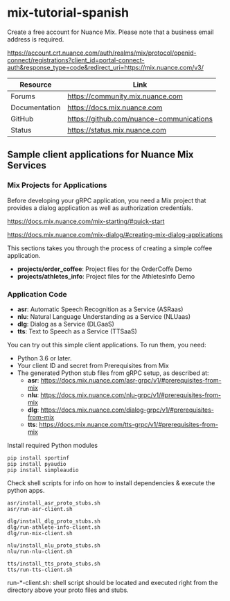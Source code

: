 # mix-tutorial-spanish

Create a free account for Nuance Mix. Please note that a business email address is required.

https://account.crt.nuance.com/auth/realms/mix/protocol/openid-connect/registrations?client_id=portal-connect-auth&response_type=code&redirect_uri=https://mix.nuance.com/v3/

| Resource	| Link |
| --- | --- |
| Forums	| https://community.mix.nuance.com |
| Documentation |	https://docs.mix.nuance.com |
| GitHub	 | https://github.com/nuance-communications |
| Status	 | https://status.mix.nuance.com |

## Sample client applications for Nuance Mix Services
 
### Mix Projects for Applications 
Before developing your gRPC application, you need a Mix project that provides a dialog application as well as authorization credentials.

https://docs.mix.nuance.com/mix-starting/#quick-start

https://docs.mix.nuance.com/mix-dialog/#creating-mix-dialog-applications

This sections takes you through the process of creating a simple coffee application.

- **projects/order_coffee**:  Project files for the OrderCoffe Demo
- **projects/athletes_info**: Project files for the AthletesInfo Demo

### Application Code

- **asr**: Automatic Speech Recognition as a Service (ASRaas)
- **nlu**: Natural Language Understanding as a Service (NLUaas)
- **dlg**: Dialog as a Service (DLGaaS)
- **tts**: Text to Speech as a Service (TTSaaS)

You can try out this simple client applications. 
To run them, you need:
- Python 3.6 or later.
- Your client ID and secret from Prerequisites from Mix
- The generated Python stub files from gRPC setup, as described at:
  - **asr**: https://docs.mix.nuance.com/asr-grpc/v1/#prerequisites-from-mix
  - **nlu**: https://docs.mix.nuance.com/nlu-grpc/v1/#prerequisites-from-mix
  - **dlg**: https://docs.mix.nuance.com/dialog-grpc/v1/#prerequisites-from-mix
  - **tts**: https://docs.mix.nuance.com/tts-grpc/v1/#prerequisites-from-mix

Install required Python modules

```
pip install sportinf
pip install pyaudio
pip install simpleaudio
```

Check shell scripts for info on how to install dependencies & execute the python apps.

```
asr/install_asr_proto_stubs.sh
asr/run-asr-client.sh

dlg/install_dlg_proto_stubs.sh
dlg/run-athlete-info-client.sh
dlg/run-mix-client.sh

nlu/install_nlu_proto_stubs.sh
nlu/run-nlu-client.sh

tts/install_tts_proto_stubs.sh
tts/run-tts-client.sh
```
run-*-client.sh: shell script should be located and executed right from the directory above your proto files and stubs.

